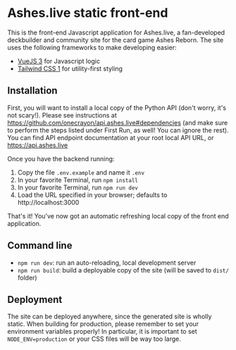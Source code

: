 # Ashes.live static front-end

This is the front-end Javascript application for Ashes.live, a fan-developed deckbuilder
and community site for the card game Ashes Reborn. The site uses the following frameworks
to make developing easier:

* [VueJS 3](https://v3.vuejs.org) for Javascript logic
* [Tailwind CSS 1](https://tailwindcss.com/) for utility-first styling

## Installation

First, you will want to install a local copy of the Python API (don't worry, it's not scary!).
Please see instructions at https://github.com/onecrayon/api.ashes.live#dependencies (and make
sure to perform the steps listed under First Run, as well! You can ignore the rest). You can
find API endpoint documentation at your root local API URL, or https://api.ashes.live

Once you have the backend running:

1. Copy the file `.env.example` and name it `.env`
2. In your favorite Terminal, run `npm install`
3. In your favorite Terminal, run `npm run dev`
4. Load the URL specified in your browser; defaults to http://localhost:3000

That's it! You've now got an automatic refreshing local copy of the front end application.

## Command line

* `npm run dev`: run an auto-reloading, local development server
* `npm run build`: build a deployable copy of the site (will be saved to `dist/` folder)

## Deployment

The site can be deployed anywhere, since the generated site is wholly static. When building
for production, please remember to set your environment variables properly! In particular,
it is important to set `NODE_ENV=production` or your CSS files will be way too large.
